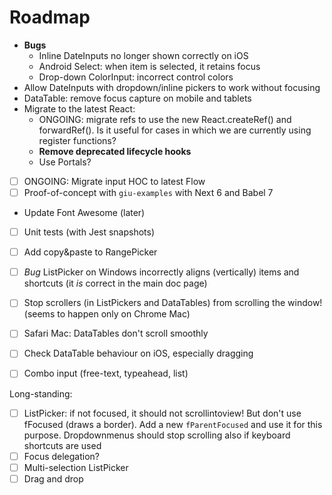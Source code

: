 # Roadmap

* **Bugs**
  * Inline DateInputs no longer shown correctly on iOS
  * Android Select: when item is selected, it retains focus
  * Drop-down ColorInput: incorrect control colors
* Allow DateInputs with dropdown/inline pickers to work without focusing
* DataTable: remove focus capture on mobile and tablets
* Migrate to the latest React:
    * ONGOING: migrate refs to use the new React.createRef() and forwardRef(). Is it useful for cases in which we are currently using register functions?
    * **Remove deprecated lifecycle hooks**
    * Use Portals?
* [ ] ONGOING: Migrate input HOC to latest Flow
* [ ] Proof-of-concept with `giu-examples` with Next 6 and Babel 7

* Update Font Awesome (later)

* [ ] Unit tests (with Jest snapshots)

* [ ] Add copy&paste to RangePicker
* [ ] _Bug_ ListPicker on Windows incorrectly aligns (vertically) items and shortcuts (it _is_ correct in the main doc page)
* [ ] Stop scrollers (in ListPickers and DataTables) from scrolling the window! (seems to happen only on Chrome Mac)
* [ ] Safari Mac: DataTables don't scroll smoothly
* [ ] Check DataTable behaviour on iOS, especially dragging

* [ ] Combo input (free-text, typeahead, list)

Long-standing:

* [ ] ListPicker: if not focused, it should not scrollintoview! But don't use fFocused (draws a border). Add a new `fParentFocused` and use it for this purpose. Dropdownmenus should stop scrolling also if keyboard shortcuts are used
* [ ] Focus delegation?
* [ ] Multi-selection ListPicker
* [ ] Drag and drop
